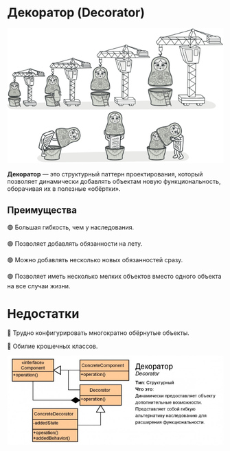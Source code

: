 # Декоратор (Decorator)

![img.png](img.png)

**Декоратор** — это структурный паттерн проектирования, который позволяет динамически добавлять объектам новую функциональность, оборачивая их в полезные «обёртки».

## Преимущества
🟢 Большая гибкость, чем у наследования.

🟢 Позволяет добавлять обязанности на лету.

🟢 Можно добавлять несколько новых обязанностей сразу.

🟢 Позволяет иметь несколько мелких объектов вместо одного объекта на все случаи жизни.

# Недостатки
🔴 Трудно конфигурировать многократно обёрнутые объекты. 

🔴 Обилие крошечных классов.

![img_1.png](img_1.png)
